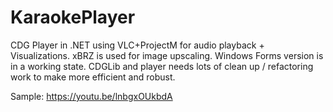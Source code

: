 # KaraokePlayer

CDG Player in .NET using VLC+ProjectM for audio playback + Visualizations.  xBRZ is used for image upscaling.  Windows Forms version is in a working state.  CDGLib and player needs lots of clean up / refactoring work to make more efficient and robust.

Sample:
https://youtu.be/lnbgxOUkbdA
